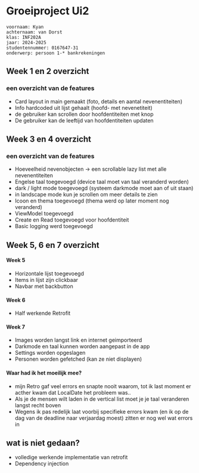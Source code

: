 # Groeiproject Ui2

```
voornaam: Kyan
achternaam: van Dorst
klas: INF202A
jaar: 2024-2025
studentennummer: 0167647-31
onderwerp: persoon 1-* bankrekeningen
```

## Week 1 en 2 overzicht
### een overzicht van de features
- Card layout  in main gemaakt (foto, details en aantal nevenentiteiten)
- Info hardcoded uit lijst gehaalt (hoofd- met nevenetiteit)
- de gebruiker kan scrollen door hoofdentiteiten met knop
- De gebruiker kan de leeftijd van hoofdentiteiten updaten



## Week 3 en 4 overzicht
### een overzicht van de features
- Hoeveelheid nevenobjecten -> een scrollable lazy list met alle nevenentiteiten
- Engelse taal toegevoegd (device taal moet van taal veranderd worden)
- dark / light mode toegevoegd (systeem darkmode moet aan of uit staan)
- in landscape mode kun je scrollen om meer details te zien
- Icoon en thema toegevoegd (thema werd op later moment nog veranderd)
- ViewModel toegevoegd
- Create en Read toegevoegd voor hoofdentiteit
- Basic logging werd toegevoegd



## Week 5, 6 en 7 overzicht
#### Week 5
- Horizontale lijst toegevoegd
- Items in lijst zijn clickbaar
- Navbar met backbutton

#### Week 6
- Half werkende Retrofit

#### Week 7
- Images worden langst link en internet geimporteerd
- Darkmode en taal kunnen worden aangepast in de app
- Settings worden opgeslagen
- Personen worden gefetched (kan ze niet displayen)

#### Waar had ik het moeilijk mee?
- mijn Retro gaf veel errors en snapte nooit waarom, tot ik last moment er acther kwam dat LocalDate het probleem was..
- Als je de mensen wilt laden in de vertical list moet je je taal veranderen langst recht boven
- Wegens ik pas redelijk laat voorbij specifieke errors kwam (en ik op de dag van de deadline naar verjaardag moest) zitten er nog wel wat errors in


## wat is niet gedaan?
- volledige werkende implementatie van retrofit
- Dependency injection